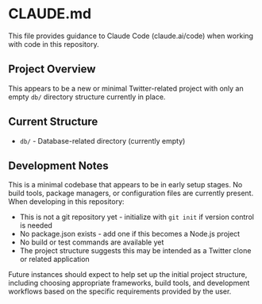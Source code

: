 # CLAUDE.md

This file provides guidance to Claude Code (claude.ai/code) when working with code in this repository.

## Project Overview

This appears to be a new or minimal Twitter-related project with only an empty `db/` directory structure currently in place.

## Current Structure

- `db/` - Database-related directory (currently empty)

## Development Notes

This is a minimal codebase that appears to be in early setup stages. No build tools, package managers, or configuration files are currently present. When developing in this repository:

- This is not a git repository yet - initialize with `git init` if version control is needed
- No package.json exists - add one if this becomes a Node.js project
- No build or test commands are available yet
- The project structure suggests this may be intended as a Twitter clone or related application

Future instances should expect to help set up the initial project structure, including choosing appropriate frameworks, build tools, and development workflows based on the specific requirements provided by the user.